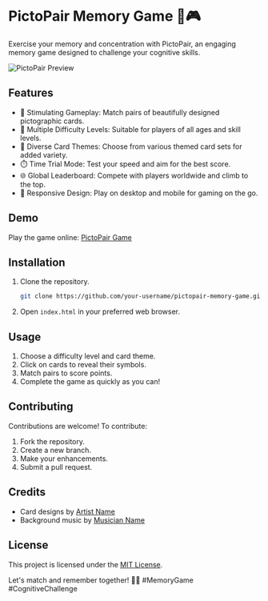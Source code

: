 # PictoPair Memory Game 🧠🎮

Exercise your memory and concentration with PictoPair, an engaging memory game designed to challenge your cognitive skills.

![PictoPair Preview](/images/preview.png)

## Features

- 🌟 Stimulating Gameplay: Match pairs of beautifully designed pictographic cards.
- 🎯 Multiple Difficulty Levels: Suitable for players of all ages and skill levels.
- 🎨 Diverse Card Themes: Choose from various themed card sets for added variety.
- ⏱️ Time Trial Mode: Test your speed and aim for the best score.
- 🌐 Global Leaderboard: Compete with players worldwide and climb to the top.
- 📱 Responsive Design: Play on desktop and mobile for gaming on the go.

## Demo

Play the game online: [PictoPair Game](https://your-game-url.com)

## Installation

1. Clone the repository.
   ```sh
   git clone https://github.com/your-username/pictopair-memory-game.git
   ```
2. Open `index.html` in your preferred web browser.

## Usage

1. Choose a difficulty level and card theme.
2. Click on cards to reveal their symbols.
3. Match pairs to score points.
4. Complete the game as quickly as you can!

## Contributing

Contributions are welcome! To contribute:

1. Fork the repository.
2. Create a new branch.
3. Make your enhancements.
4. Submit a pull request.

## Credits

- Card designs by [Artist Name](https://link-to-artist-portfolio.com)
- Background music by [Musician Name](https://link-to-musician-profile.com)

## License

This project is licensed under the [MIT License](LICENSE).

Let's match and remember together! 🧩🧠 #MemoryGame #CognitiveChallenge

